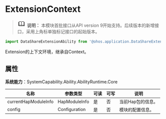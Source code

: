 # ExtensionContext

> ![icon-note.gif](public_sys-resources/icon-note.gif) **说明：**
> 本模块首批接口从API version 9开始支持。后续版本的新增接口，采用上角标单独标记接口的起始版本。

```js
import DataShareExtensionAbility from '@ohos.application.DataShareExtensionAbility';
```


Extension的上下文环境，继承自Context。


## 属性

**系统能力**：SystemCapability.Ability.AbilityRuntime.Core

| 名称 | 参数类型 | 可读 | 可写 | 说明 | 
| -------- | -------- | -------- | -------- | -------- |
| currentHapModuleInfo | HapModuleInfo | 是 | 否 | 当前Hap包的信息。  | 
| config   | Configuration | 是 | 否 | 模块的配置信息。 |
